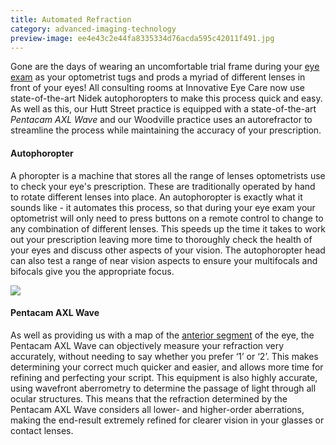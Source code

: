 ```yaml
---
title: Automated Refraction
category: advanced-imaging-technology
preview-image: ee4e43c2e44fa8335334d76acda595c42011f491.jpg
---
```

<div class="employee-heading">
<p>Gone are the days of wearing an uncomfortable trial frame during your <a href="https://www.innovativeeyecare.com.au/what-we-do/eye-exam">eye exam</a> as your optometrist tugs and prods a myriad of different lenses in front of your eyes! All consulting rooms at Innovative Eye Care now use state-of-the-art Nidek autophoropters to make this process quick and easy. As well as this, our Hutt Street practice is equipped with a state-of-the-art <i>Pentacam AXL Wave</i> and our Woodville practice uses an autorefractor to streamline the process while maintaining the accuracy of your prescription.</p>
</div>

#### Autophoropter

A phoropter is a machine that stores all the range of lenses optometrists use to check your eye's prescription. These are traditionally operated by hand to rotate different lenses into place. An autophoropter is exactly what it sounds like - it automates this process, so that during your eye exam your optometrist will only need to press buttons on a remote control to change to any combination of different lenses. This speeds up the time it takes to work out your prescription leaving more time to thoroughly check the health of your eyes and discuss other aspects of your vision. The autophoropter head can also test a range of near vision aspects to ensure your multifocals and bifocals give you the appropriate focus.

![](/uploads/30e99791d9ccd11df11a37f9446fdee439391556.jpg)

#### Pentacam AXL Wave

As well as providing us with a map of the [anterior segment](https://www.innovativeeyecare.com.au/what-we-do/anterior-imaging) of the eye, the Pentacam AXL Wave can objectively measure your refraction very accurately, without needing to say whether you prefer ‘1’ or ‘2’. This makes determining your correct much quicker and easier, and allows more time for refining and perfecting your script. This equipment is also highly accurate, using wavefront aberrometry to determine the passage of light through all ocular structures. This means that the refraction determined by the Pentacam AXL Wave considers all lower- and higher-order aberrations, making the end-result extremely refined for clearer vision in your glasses or contact lenses.